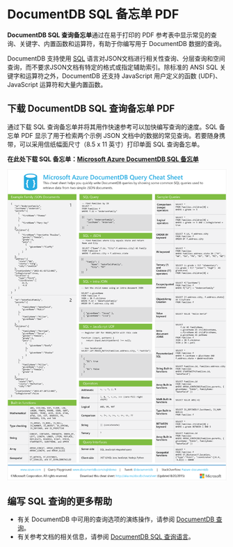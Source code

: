 <properties 
	pageTitle="DocumentDB SQL 备忘单 PDF | Azure" 
	description="可打印的 SQL 备忘单 PDF 有助于你使用 DocumentDB 的 SQL 语法在其 NoSQL 数据库（SQL 快速参考）中查询 JSON 文档。" 
	keywords="SQL 备忘单, SQL 备忘单 PDF, SQL 查询备忘单"
	services="documentdb" 
	documentationCenter="" 
	authors="mimig1" 
	manager="jhubbard" 
	editor="monicar"/>

<tags 
	ms.service="documentdb" 
	ms.date="02/16/2016" 
	wacn.date="06/29/2016"/>

# DocumentDB SQL 备忘单 PDF

**DocumentDB SQL 查询备忘单**通过在易于打印的 PDF 参考表中显示常见的查询、关键字、内置函数和运算符，有助于你编写用于 DocumentDB 数据的查询。

DocumentDB 支持使用 [SQL](/documentation/articles/documentdb-sql-query/) 语言对JSON文档进行相关性查询、分层查询和空间查询，而不要求JSON文档有特定的格式或指定辅助索引。除标准的 ANSI SQL 关键字和运算符之外，DocumentDB 还支持 JavaScript 用户定义的函数 (UDF)、JavaScript 运算符和大量内置函数。

## 下载 DocumentDB SQL 查询备忘单 PDF

通过下载 SQL 查询备忘单并将其用作快速参考可以加快编写查询的速度。SQL 备忘单 PDF 显示了用于检索两个示例 JSON 文档中的数据的常见查询。若要随身携带，可以采用信纸幅面尺寸（8.5 x 11 英寸）打印单面 SQL 查询备忘单。

**在此处下载 SQL 备忘单：[Microsoft Azure DocumentDB SQL 备忘单](http://go.microsoft.com/fwlink/?LinkId=623215)**

![DocumentDB SQL 查询备忘单：DocumentDB 支持的 SQL 语法的快速参考 PDF - SQL 备忘单、SQL 备忘单 PDF、SQL 快速参考][cheat-sheet]

[cheat-sheet]: ./media/documentdb-sql-query-cheat-sheet/microsoft-documentdb-sql-query-cheat-sheet-v2.png


## 编写 SQL 查询的更多帮助

- 有关 DocumentDB 中可用的查询选项的演练操作，请参阅 [DocumentDB 查询](/documentation/articles/documentdb-sql-query/)。
- 有关参考文档的相关信息，请参阅 [DocumentDB SQL 查询语言](https://msdn.microsoft.com/library/azure/dn782250.aspx)。


<!---HONumber=Mooncake_0425_2016-->